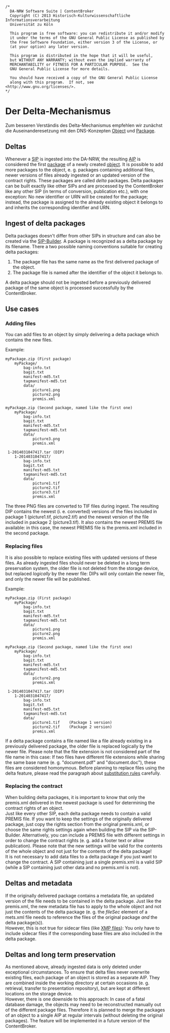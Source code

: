 	/*
	  DA-NRW Software Suite | ContentBroker
	  Copyright (C) 2013 Historisch-Kulturwissenschaftliche Informationsverarbeitung
	  Universität zu Köln
	
	  This program is free software: you can redistribute it and/or modify
	  it under the terms of the GNU General Public License as published by
	  the Free Software Foundation, either version 3 of the License, or
	  (at your option) any later version.
	
	  This program is distributed in the hope that it will be useful,
	  but WITHOUT ANY WARRANTY; without even the implied warranty of
	  MERCHANTABILITY or FITNESS FOR A PARTICULAR PURPOSE.  See the
	  GNU General Public License for more details.
	
	  You should have received a copy of the GNU General Public License
	  along with this program.  If not, see <http://www.gnu.org/licenses/>.
	*/
	
# Der Delta-Mechanismus

Zum besseren Verständis des Delta-Mechanismus empfehlen wir zunächst die Auseinanderesetzung mit den DNS-Konzepten [Object](https://github.com/da-nrw/DNSCore/blob/master/ContentBroker/src/main/markdown/object_model.md#object) 
und [Package](https://github.com/da-nrw/DNSCore/blob/master/ContentBroker/src/main/markdown/object_model.md#package). 

## Deltas

Whenever a [SIP](https://github.com/da-nrw/DNSCore/blob/master/ContentBroker/src/main/markdown/sip_specification.md) is ingested into the DA-NRW, the resulting [AIP](https://github.com/da-nrw/DNSCore/blob/master/ContentBroker/src/main/markdown/aip_specification.md) is considered the first [package](https://github.com/da-nrw/DNSCore/blob/master/ContentBroker/src/main/markdown/object_model.md#package) of a newly created [object](https://github.com/da-nrw/DNSCore/blob/master/ContentBroker/src/main/markdown/object_model.md#object). It is possible to add more packages to the object, e. g. packages containing additional files, newer versions of files already ingested or an updated version of the contract rights. These packages are called *delta* packages. Delta packages can be built exactly like other SIPs and are processed by the ContentBroker like any other SIP (in terms of conversion, publication etc.), with one exception: No new identifier or URN will be created for the package; instead, the package is assigned to the already existing object it belongs to and inherits the corresponding identifier and URN.

## Ingest of delta packages

Delta packages doesn't differ from other SIPs in structure and can also be created via the [SIP-Builder](https://github.com/da-nrw/DNSCore/blob/master/ContentBroker/src/main/markdown/sip_specification.md#sip-builder). A package is recognized as a delta package by its filename. There a two possible naming conventions suitable for creating delta packages:

1. The package file has the same name as the first delivered package of the object.
2. The package file is named after the identifier of the object it belongs to.

A delta package should not be ingested before a previously delivered package of the same object is processed successfully by the ContentBroker.

## Use cases
### Adding files

You can add files to an object by simply delivering a delta package which contains the new files.

Example:

	myPackage.zip (First package)
		myPackage/
			bag-info.txt
			bagit.txt
			manifest-md5.txt
			tagmanifest-md5.txt
			data/
				picture1.png
				picture2.png
				premis.xml
				
	myPackage.zip (Second package, named like the first one)
		myPackage/
			bag-info.txt
			bagit.txt
			manifest-md5.txt
			tagmanifest-md5.txt
			data/
				picture3.png
				premis.xml
				
	 1-2014031047417.tar (DIP)
	 	1-2014031047417/
	 		bag-info.txt
			bagit.txt
			manifest-md5.txt
			tagmanifest-md5.txt
			data/
				picture1.tif
				picture2.tif
				picture3.tif
				premis.xml

The three PNG files are converted to TIF files during ingest. The resulting DIP contains the newest (i. e. converted) versions of the files included in package 1 (picture1.tif, picture2.tif) and the newest version of the file included in package 2 (picture3.tif). It also contains the newest PREMIS file available: in this case, the newest PREMIS file is the premis.xml included in the second package.

### Replacing files

It is also possible to replace existing files with updated versions of these files. As already ingested files should never be deleted in a long term preservation system, the older file is not deleted from the storage device, but replaced *logically* by the newer file: DIPs will only contain the newer file, and only the newer file will be published.

Example:

	myPackage.zip (First package)
		myPackage/
			bag-info.txt
			bagit.txt
			manifest-md5.txt
			tagmanifest-md5.txt
			data/
				picture1.png
				picture2.png
				premis.xml
				
	myPackage.zip (Second package, named like the first one)
		myPackage/
			bag-info.txt
			bagit.txt
			manifest-md5.txt
			tagmanifest-md5.txt
			data/
				picture2.png
				premis.xml
				
	 1-2014031047417.tar (DIP)
	 	1-2014031047417/
	 		bag-info.txt
			bagit.txt
			manifest-md5.txt
			tagmanifest-md5.txt
			data/
				picture1.tif	(Package 1 version)
				picture2.tif	(Package 2 version)
				premis.xml

If a delta package contains a file named like a file already existing in a previously delivered package, the older file is replaced logically by the newer file. Please note that the file extension is not considered part of the file name in this case: If two files have different file extensions while sharing the same base name (e. g. "document.pdf" and "document.doc"), these files are considered homonymous. Before planning to replace files using the delta feature, please read the paragraph about [substitution rules](https://github.com/da-nrw/DNSCore/blob/master/ContentBroker/src/main/markdown/dip_specification.md#substitution-rules-and-surface-view-of-an-object) carefully.

### Replacing the contract

When building delta packages, it is important to know that only the premis.xml delivered in the newest package is used for determining the contract rights of an object.  
Just like every other SIP, each delta package needs to contain a valid PREMIS file. If you want to keep the settings of the originally delivered package, just copy the rights section from the original premis.xml, or choose the same rights settings again when building the SIP via the SIP-Builder. Alternatively, you can include a PREMIS file with different settings in order to change the contract rights (e. g. add a footer text or allow publication). Please note that the new settings will be valid for the contents of the whole object and not just for the contents of the delta package!  
It is not necessary to add data files to a delta package if you just want to change the contract. A SIP containing just a single premis.xml is a valid SIP (while a SIP containing just other data and no premis.xml is not).

## Deltas and metadata

If the originally delivered package contains a metadata file, an updated version of the file needs to be contained in the delta package. Just like the premis.xml, the new metadata file has to apply to the whole object and not just the contents of the delta package (e. g. the *fileSec* element of a mets.xml file needs to reference the files of the original package *and* the delta package(s)).  
However, this is not true for sidecar files (like [XMP files](https://github.com/da-nrw/DNSCore/blob/master/ContentBroker/src/main/markdown/sip_specification.md#xmp)): You only have to include sidecar files if the corresponding base files are also included in the delta package.

## Deltas and long term preservation

As mentioned above, already ingested data is only deleted under exceptional circumstances. To ensure that delta files never overwrite existing files, each package of an object is stored as a separate AIP. They are combined inside the working directory at certain occasions (e. g. retrieval, transfer to presentation repository), but are kept at different locations on the storage device.  
However, there is one downside to this approach: In case of a fatal database damage, the objects may need to be reconstructed manually out of the different package files. Therefore it is planned to merge the packages of an object to a single AIP at regular intervals (without deleting the original packages). The feature will be implemented in a future version of the ContentBroker.
